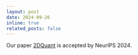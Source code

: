 ```yaml
---
layout: post
date: 2024-09-26
inline: true
related_posts: false
---
```


Our paper [2DQuant](https://arxiv.org/abs/2406.06649) is accepted by NeurIPS 2024.
